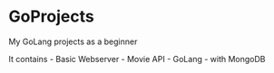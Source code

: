 # GoProjects
My GoLang projects as a beginner

It contains - Basic Webserver 
            - Movie API 
            - GoLang - with MongoDB
